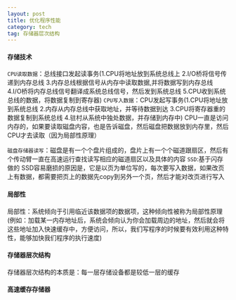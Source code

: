 ```yaml
---
layout: post
title: 优化程序性能
category: tech
tag: 存储器层次结构
--- 
```


#### 存储技术
`CPU读取数据`：总线接口发起读事务(1.CPU将地址放到系统总线上 2.I/O桥将信号传递到内存总线 3.内存总线根据信号从内存中读取数据,并将数据写到内存总线 4.I/O桥将内存总线信号翻译成系统总线信号，然后发到系统总线 5.CPU收到系统总线的数据，将数据复制到寄存器)
`CPU写入数据`：CPU发起写事务(1.CPU将地址放到系统总线 2.内存从内存总线中获取地址，并等待数据到达 3.CPU将寄存器重的数据复制到系统总线 4.驻村从系统中独处数据，并存储到内存中)
CPU一直是访问内存的，如果要读取磁盘内容，也是告诉磁盘，然后磁盘把数据放到内存里，然后CPU才去读取（因为局部性原理）


`磁盘存储器读写`：磁盘是有一个个盘片组成的，盘片上有一个个磁道跟扇区，然后有个传动臂一直在高速运行查找读写相应的磁道扇区以及具体的内容
`SSD`:基于闪存做的
SSD容易磨损的原因是，它是以页为单位写的，每次要写入数据，如果改页上有数据，都需要把页上的数据先copy到另外一个页，然后才能对改页进行写入


#### 局部性
局部性：系统倾向于引用临近该数据项的数据项，这种倾向性被称为局部性原理(例如：加载某一内存地址后，系统会倾向认为你会加载周边的地址，然后就会将这些地址加入快速缓存中，方便访问，所以，我们写程序的时候要有效利用这种特性，能够加快我们程序的执行速度)


#### 存储器层次结构
存储器层次结构的本质是：每一层存储设备都是较低一层的缓存


#### 高速缓存存储器